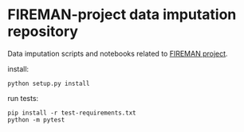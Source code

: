 # FIREMAN-project data imputation repository

Data imputation scripts and notebooks related to [FIREMAN project](https://fireman-project.eu/).

install:
```
python setup.py install
```

run tests:
```
pip install -r test-requirements.txt
python -m pytest
```
